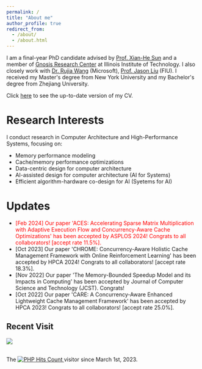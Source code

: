 ```yaml
---
permalink: /
title: "About me"
author_profile: true
redirect_from: 
  - /about/
  - /about.html
---
```


I am a final-year PhD candidate advised by [Prof. Xian-He Sun](http://www.cs.iit.edu/~scs/sun/biography.html) and a member of [Gnosis Research Center](https://grc.iit.edu/) at Illinois Institute of Technology. I also closely work with [Dr. Rujia Wang](https://rujiawang.github.io/) (Microsoft), [Prof. Jason Liu](https://www.cis.fiu.edu/faculty-staff/liu-jason/) (FIU).  I received my Master's degree from New York University and my Bachelor's degree from Zhejiang University.

Click [here](../pages/cv) to see the up-to-date version of my CV.

Research Interests
======
I conduct research in Computer Architecture and High-Performance Systems, focusing on:
- Memory performance modeling
- Cache/memory performance optimizations
- Data-centric design for computer architecture
- AI-assisted design for computer architecture (AI for Systems)
- Efficient algorithm-hardware co-design for AI (Syetems for AI)

Updates
======
- <span style="color:red;">[Feb 2024] Our paper 'ACES: Accelerating Sparse Matrix Multiplication with Adaptive Execution Flow and Concurrency-Aware Cache Optimizations' has been accepted by ASPLOS 2024! Congrats to all collaborators! [accept rate 11.5%].</span>
- [Oct 2023] Our paper 'CHROME: Concurrency-Aware Holistic Cache Management Framework with Online Reinforcement Learning' has been accepted by HPCA 2024! Congrats to all collaborators! [accept rate 18.3%].
- [Nov 2022] Our paper 'The Memory-Bounded Speedup Model and its Impacts in Computing' has been accepted by Journal of Computer Science and Technology (JCST). Congrats!
- [Oct 2022] Our paper 'CARE: A Concurrency-Aware Enhanced Lightweight Cache Management Framework' has been accepted by HPCA 2023! Congrats to all collaborators! [accept rate 25.0%].

## Recent Visit

<a href="https://clustrmaps.com/site/17p9b" title="Visit tracker"><img src="//www.clustrmaps.com/map_v2.png?d=_x7tqyOr885brXGvZjrsKqXa4MFwSfmlCNrM9Pdv_q4&cl=ffffff" /></a>

<br>
<!-- hitwebcounter Code START -->
The <a href="https://www.hitwebcounter.com" target="_blank">
<img src="https://hitwebcounter.com/counter/counter.php?page=7218568&style=0006&nbdigits=8&type=page&initCount=0" title="User Stats" Alt="PHP Hits Count"   border="0" > 
</a> visitor since March 1st, 2023.     
